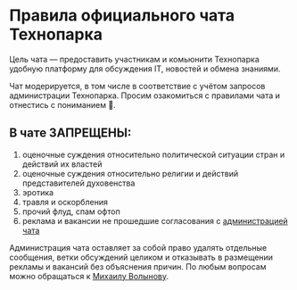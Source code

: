 # Правила официального чата Технопарка

Цель чата — предоставить участникам и комьюнити Технопарка удобную платформу для обсуждения IT, новостей и обмена знаниями.

Чат модерируется, в том числе в соответствие с учётом запросов администрации Технопарка. Просим озакомиться с правилами чата и отнестись с пониманием 🙏.

## В чате ЗАПРЕЩЕНЫ:
1. оценочные суждения относительно политической ситуации стран и действий их властей
1. оценочные суждения относительно религии и действий представителей духовенства
1. эротика
1. травля и оскорбления
1. прочий флуд, спам офтоп
1. реклама и вакансии не прошедшие согласования с [администрацией чата](https://t.me/StealthTech)

Администрация чата оставляет за собой право удалять отдельные сообщения, ветки обсуждений целиком и отказывать в размещении рекламы и вакансий без объяснения причин. По любым вопросам можно обращаться к [Михаилу Волынову](https://t.me/StealthTech).